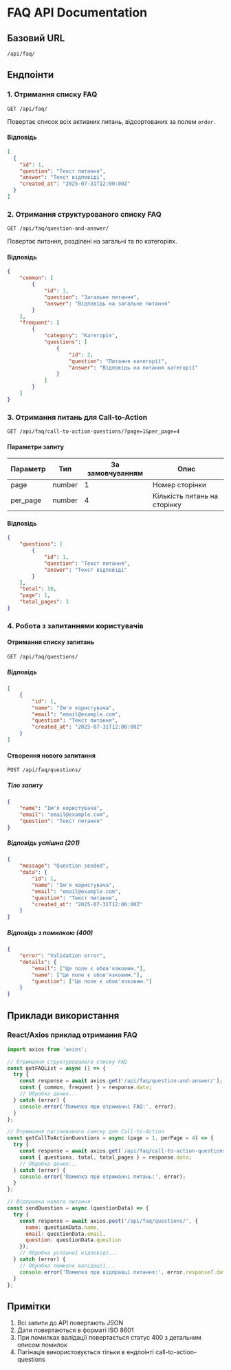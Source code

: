 # FAQ API Documentation

## Базовий URL
```
/api/faq/
```

## Ендпоінти

### 1. Отримання списку FAQ 
```http
GET /api/faq/
```
Повертає список всіх активних питань, відсортованих за полем `order`.

#### Відповідь
```json
[
  {
    "id": 1,
    "question": "Текст питання",
    "answer": "Текст відповіді",
    "created_at": "2025-07-31T12:00:00Z"
  }
]
```

### 2. Отримання структурованого списку FAQ
```http
GET /api/faq/question-and-answer/
```
Повертає питання, розділені на загальні та по категоріях.

#### Відповідь
```json
{
    "common": [
        {
            "id": 1,
            "question": "Загальне питання",
            "answer": "Відповідь на загальне питання"
        }
    ],
    "frequent": [
        {
            "category": "Категорія",
            "questions": [
                {
                    "id": 2,
                    "question": "Питання категорії",
                    "answer": "Відповідь на питання категорії"
                }
            ]
        }
    ]
}
```

### 3. Отримання питань для Call-to-Action
```http
GET /api/faq/call-to-action-questions/?page=1&per_page=4
```

#### Параметри запиту
| Параметр  | Тип    | За замовчуванням | Опис                           |
|-----------|--------|------------------|--------------------------------|
| page      | number | 1               | Номер сторінки                 |
| per_page  | number | 4               | Кількість питань на сторінку   |

#### Відповідь
```json
{
    "questions": [
        {
            "id": 1,
            "question": "Текст питання",
            "answer": "Текст відповіді"
        }
    ],
    "total": 10,
    "page": 1,
    "total_pages": 3
}
```

### 4. Робота з запитаннями користувачів

#### Отримання списку запитань
```http
GET /api/faq/questions/
```

##### Відповідь
```json
[
    {
        "id": 1,
        "name": "Ім'я користувача",
        "email": "email@example.com",
        "question": "Текст питання",
        "created_at": "2025-07-31T12:00:00Z"
    }
]
```

#### Створення нового запитання
```http
POST /api/faq/questions/
```

##### Тіло запиту
```json
{
    "name": "Ім'я користувача",
    "email": "email@example.com",
    "question": "Текст питання"
}
```

##### Відповідь успішна (201)
```json
{
    "message": "Question sended",
    "data": {
        "id": 1,
        "name": "Ім'я користувача",
        "email": "email@example.com",
        "question": "Текст питання",
        "created_at": "2025-07-31T12:00:00Z"
    }
}
```

##### Відповідь з помилкою (400)
```json
{
    "error": "Validation error",
    "details": {
        "email": ["Це поле є обов'язковим."],
        "name": ["Це поле є обов'язковим."],
        "question": ["Це поле є обов'язковим."]
    }
}
```

## Приклади використання

### React/Axios приклад отримання FAQ
```javascript
import axios from 'axios';

// Отримання структурованого списку FAQ
const getFAQList = async () => {
  try {
    const response = await axios.get('/api/faq/question-and-answer/');
    const { common, frequent } = response.data;
    // Обробка даних...
  } catch (error) {
    console.error('Помилка при отриманні FAQ:', error);
  }
};

// Отримання пагінованого списку для Call-to-Action
const getCallToActionQuestions = async (page = 1, perPage = 4) => {
  try {
    const response = await axios.get(`/api/faq/call-to-action-questions/?page=${page}&per_page=${perPage}`);
    const { questions, total, total_pages } = response.data;
    // Обробка даних...
  } catch (error) {
    console.error('Помилка при отриманні питань:', error);
  }
};

// Відправка нового питання
const sendQuestion = async (questionData) => {
  try {
    const response = await axios.post('/api/faq/questions/', {
      name: questionData.name,
      email: questionData.email,
      question: questionData.question
    });
    // Обробка успішної відповіді...
  } catch (error) {
    // Обробка помилок валідації...
    console.error('Помилка при відправці питання:', error.response?.data);
  }
};
```

## Примітки
1. Всі запити до API повертають JSON
2. Дати повертаються в форматі ISO 8601
3. При помилках валідації повертається статус 400 з детальним описом помилок
4. Пагінація використовується тільки в ендпоінті call-to-action-questions
